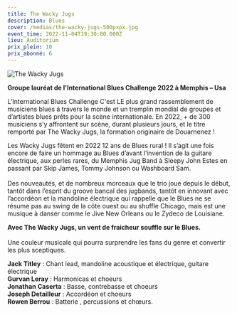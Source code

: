 ```yaml
---
title: The Wacky Jugs
description: Blues
cover: /medias/the-wacky-jugs-500pxpx.jpg
event_time: 2022-11-04T19:30:00.000Z
lieu: Auditorium
prix_plein: 10
prix_abonné: 6
---
```

![The Wacky Jugs](/medias/the-wacky-jugs-500pxpx.jpg "Crédit photo © Julien Le Vu")

**Groupe lauréat de l'International Blues Challenge 2022 à Memphis – Usa**

L’International Blues Challenge C'est LE plus grand rassemblement de musiciens blues à travers le monde et  un tremplin mondial de groupes et d’artistes blues prêts pour la scène internationale. En 2022, + de 300 musiciens s’y affrontent sur scène, durant plusieurs jours,  et le titre remporté par The Wacky Jugs, la formation originaire de Douarnenez !

Les Wacky Jugs fêtent en 2022 12 ans de Blues rural ! Il s’agit une fois encore de faire un hommage au Blues d’avant l’invention de la guitare électrique, aux perles rares, du Memphis Jug Band à Sleepy John Estes en passant par Skip James, Tommy Johnson ou Washboard Sam. \
\
Des nouveautés, et de nombreux morceaux que le trio joue depuis le début, tantôt dans l’esprit du groove bancal des jugbands, tantôt en innovant avec l’accordéon et la mandoline électrique qui rappelle que le Blues ne se résume pas au swing de la côte ouest ou au shuffle Chicago, mais est une musique à danser comme le Jive New Orleans ou le Zydeco de Louisiane. 

**Avec The Wacky Jugs, un vent de fraicheur souffle sur le Blues.** \
\
Une couleur musicale qui pourra surprendre les fans du genre et convertir les plus sceptiques.

**Jack Titley** : Chant lead, mandoline acoustique et électrique, guitare électrique \
**Gurvan Leray** : Harmonicas et choeurs \
**Jonathan Caserta** : Basse, contrebasse et choeurs \
**Joseph Detailleur** : Accordéon et choeurs \
**Rowen Berrou** : Batterie , percussions et chœurs.